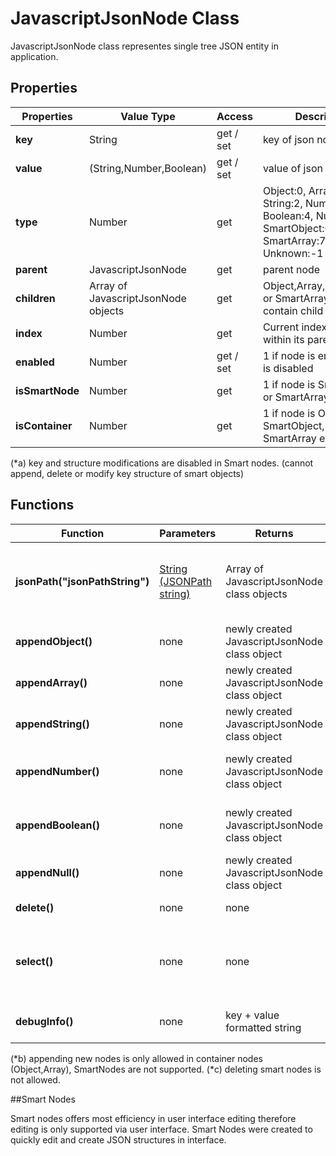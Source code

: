 # JavascriptJsonNode Class

JavascriptJsonNode class representes single tree JSON entity in application. 

## Properties

| Properties | Value Type | Access | Description |
| --- | --- | --- | --- |
| **key** | String | get / set | key of json node. (*a) |
| **value** | (String,Number,Boolean) |  get / set | value of json node |
| **type** | Number | get | Object:0, Array:1, String:2, Number:3, Boolean:4, Null: 5, SmartObject:6, SmartArray:7, Unknown:-1|
| **parent** | JavascriptJsonNode | get | parent node |
| **children** | Array of JavascriptJsonNode objects | get | Object,Array,SmartObject or SmartArray nodes can contain child nodes.|
| **index** | Number | get | Current index of node within its parent node | 
| **enabled** | Number | get / set | 1 if node is enabled, 0 if is disabled |
| **isSmartNode** | Number | get | 1 if node is SmartObject or SmartArray else 0 |
| **isContainer** | Number | get | 1 if node is Object, SmartObject, Array, SmartArray else 0 |

(*a) key and structure modifications are disabled in Smart nodes. (cannot append, delete or modify key structure of smart objects)

## Functions
| Function | Parameters | Returns | Description |
| --- | --- | --- | --- |
| **jsonPath("jsonPathString")** | [String (JSONPath string)](SwiftJSONEditor-JsonPath.md) | Array of JavascriptJsonNode class objects | Use to filter and return nodes using JSONPath querries |
| **appendObject()** | none | newly created JavascriptJsonNode class object | appends new Object node (*b) |
| **appendArray()** | none | newly created JavascriptJsonNode class object | appends new Array node (*b) |
| **appendString()** | none | newly created JavascriptJsonNode class object | appends new String node (*b) |
| **appendNumber()** | none | newly created JavascriptJsonNode class object | appends new Number node (*b) |
| **appendBoolean()** | none | newly created JavascriptJsonNode class object | appends new Boolean node (*b) |
| **appendNull()** | none | newly created JavascriptJsonNode class object | appends new Null node (*b) |
| **delete()** | none | none | deletes node (*c)|
| **select()** | none | none | upon operation finishes, node will be selected in UI |
| **debugInfo()** | none | key + value formatted string | prints basic information about node |

(*b) appending new nodes is only allowed in container nodes (Object,Array), SmartNodes are not supported.
(*c) deleting smart nodes is not allowed.

##Smart Nodes

Smart nodes offers most efficiency in user interface editing therefore editing is only supported via user interface. Smart Nodes were created to quickly edit and create JSON structures in interface.
